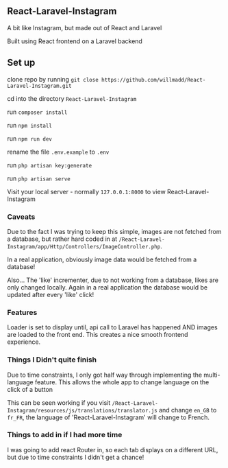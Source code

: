 
## React-Laravel-Instagram

A bit like Instagram, but made out of React and Laravel

Built using React frontend on a Laravel backend

## Set up

clone repo by running `git close https://github.com/willmadd/React-Laravel-Instagram.git`

cd into the directory `React-Laravel-Instagram`

run `composer install`

run `npm install`

run `npm run dev`

rename the file `.env.example` to `.env`

run `php artisan key:generate`

run `php artisan serve`

Visit your local server - normally `127.0.0.1:8000` to view React-Laravel-Instagram


### Caveats

Due to the fact I was trying to keep this simple, images are not fetched from a database, but rather hard coded in at `/React-Laravel-Instagram/app/Http/Controllers/ImageController.php`.

In a real application, obviously image data would be fetched from a database!

Also... The 'like' incrementer, due to not working from a database, likes are only changed locally. Again in a real application the database would be updated after every 'like' click!

### Features

Loader is set to display until, api call to Laravel has happened AND images are loaded to the front end. This creates a nice smooth frontend experience.

### Things I Didn't quite finish

Due to time constraints, I only got half way through implementing the multi-language feature. This allows the whole app to change language on the click of a button

This can be seen working if you visit `/React-Laravel-Instagram/resources/js/translations/translator.js` and change `en_GB` to `fr_FR`, the language of 'React-Laravel-Instagram' will change to French.

### Things to add in if I had more time

I was going to add react Router in, so each tab displays on a different URL, but due to time constraints I didn't get a chance!
